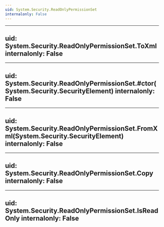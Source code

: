 ```yaml
---
uid: System.Security.ReadOnlyPermissionSet
internalonly: False
---
```


---
uid: System.Security.ReadOnlyPermissionSet.ToXml
internalonly: False
---

---
uid: System.Security.ReadOnlyPermissionSet.#ctor(System.Security.SecurityElement)
internalonly: False
---

---
uid: System.Security.ReadOnlyPermissionSet.FromXml(System.Security.SecurityElement)
internalonly: False
---

---
uid: System.Security.ReadOnlyPermissionSet.Copy
internalonly: False
---

---
uid: System.Security.ReadOnlyPermissionSet.IsReadOnly
internalonly: False
---
